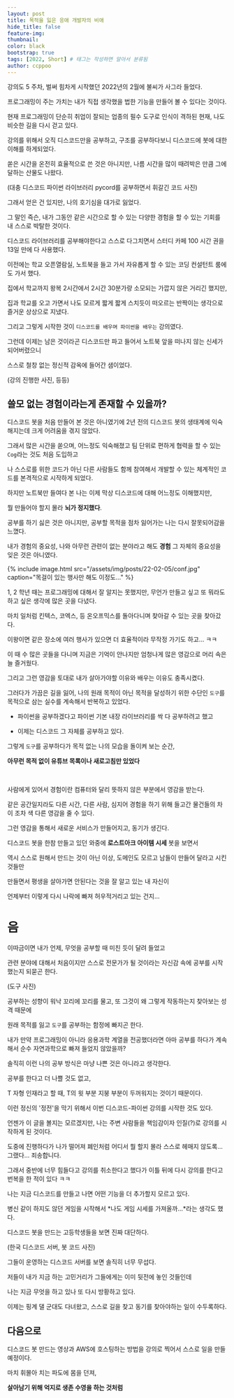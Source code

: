 ```yaml
---
layout: post
title: 목적을 잃은 응애 개발자의 비애
hide_title: false
feature-img:  
thumbnail:  
color: black
bootstrap: true
tags: [2022, Short] # 태그는 작성하면 알아서 분류됨
author: ccppoo
---
```


강의도 5 주차, 벌써 힘차게 시작했던 2022년의 2월에 불씨가 사그라 들었다.

프로그래밍이 주는 가치는 내가 직접 생각했을 법한 기능을 만들어 볼 수 있다는 것이다.

현재 프로그래밍이 단순히 취업이 잘되는 업종의 필수 도구로 인식이 격하된 현재, 나도 비슷한 길을 다시 걷고 있다.

강의를 위해서 오직 디스코드만을 공부하고, 구조를 공부하다보니 디스코드에 봇에 대한 이해를 하게되었다.

쏟은 시간을 온전히 효율적으로 쓴 것은 아니지만, 나름 시간을 많이 때려박은 만큼 그에 달하는 산물도 나왔다.

(대충 디스코드 파이썬 라이브러리 pycord를 공부하면서 휘갈긴 코드 사진)

그래서 얻은 건 있지만, 나의 호기심을 대가로 잃었다.

그 말인 즉슨, 내가 그동안 같은 시간으로 할 수 있는 다양한 경험을 할 수 있는 기회를 내 스스로 박탈한 것이다.

디스코드 라이브러리를 공부해야한다고 스스로 다그치면서 스터디 카페 100 시간 권을 13일 만에 다 사용했다.

이전에는 학교 오픈열람실, 노트북을 들고 가서 자유롭게 할 수 있는 코딩 컨설턴트 룸에도 가서 했다.

집에서 학교까지 왕복 2시간에서 2시간 30분가량 소모되는 가깝지 않은 거리긴 했지만,

집과 학교를 오고 가면서 나도 모르게 짧게 짧게 스치듯이 떠오르는 반짝이는 생각으로 즐거운 상상으로 지냈다.

그리고 그렇게 시작한 것이 `디스코드를 배우며 파이썬을 배우는` 강의였다.

그런데 이제는 남은 것이라곤 디스코드만 파고 들어서 노트북 앞을 떠나지 않는 신세가 되어버렸으니

스스로 철창 없는 정신적 감옥에 들어간 샘이었다.

(강의 진행한 사진, 등등)

## 쓸모 없는 경험이라는게 존재할 수 있을까?

디스코드 봇을 처음 만들어 본 것은 아니였기에 2년 전의 디스코드 봇의 생태계에 익숙해지는데 크게 어려움을 겪지 않았다.

그래서 많은 시간을 쏟으며, 어느정도 익숙해졌고 팀 단위로 편하게 협력을 할 수 있는 `Cog`라는 것도 처음 도입하고

나 스스로를 위한 코드가 아닌 다른 사람들도 함께 참여해서 개발할 수 있는 체계적인 코드를 본격적으로 시작하게 되었다.

하지만 노트북만 들여다 본 나는 이제 막상 디스코드에 대해 어느정도 이해했지만,

뭘 만들어야 할지 몰라 **뇌가 정지했다**.

공부를 하기 싫은 것은 아니지만, 공부할 목적을 점차 잃어가는 나는 다시 잘못되어감을 느꼈다.

내가 경험의 중요성, 나와 아무런 관련이 없는 분야라고 해도 **경험** 그 자체의 중요성을 잊은 것은 아니였다.

{% include image.html src="/assets/img/posts/22-02-05/conf.jpg" caption="목걸이 있는 행사만 해도 이정도..." %}

1, 2 학년 때는 프로그래밍에 대해서 잘 알지는 못했지만, 무언가 만들고 싶고 또 뭐라도 하고 싶은 생각에 많은 곳을 다녔다.

마치 일처럼 킨텍스, 코엑스, 등 온오프믹스를 돌아다니며 찾아갈 수 있는 곳을 찾아갔다.

이왕이면 같은 장소에 여러 행사가 있으면 더 효율적이라 무작정 가기도 하고... ㅋㅋ

이 때 수 많은 곳들을 다니며 지금은 기억이 안나지만 엄청나게 많은 영감으로 머리 속은 늘 즐거웠다.

그리고 그런 영감을 토대로 내가 살아가야할 이유와 배우는 이유도 충족시켰다.

그러다가 가끔은 길을 잃어, 나의 원래 목적이 아닌 목적을 달성하기 위한 수단인 `도구`를 목적으로 삼는 실수를 계속해서 반복하고 있었다.

* 파이썬을 공부하겠다고 파이썬 기본 내장 라이브러리를 싹 다 공부하려고 했고

* 이제는 디스코드 그 자체를 공부하고 있다.

그렇게 `도구`를 공부하다가 목적 없는 나의 모습을 돌이켜 보는 순간,

**아무런 목적 없이 유튜브 목록이나 새로고침만 있었다**

<br>

사람에게 있어서 경험이란 컴퓨터와 달리 뜻하지 않은 부분에서 영감을 받는다.

같은 공간일지라도 다른 시간, 다른 사람, 심지어 경험을 하기 위해 들고간 물건들의 차이 조차 색 다른 영감을 줄 수 있다.

그런 영감을 통해서 새로운 서비스가 만들어지고, 동기가 생긴다.

디스코드 봇을 한참 만들고 있던 와중에 **로스트아크 아이템 시세** 봇을 보면서

역시 스스로 원해서 만드는 것이 아닌 이상, 도메인도 모르고 남들이 만들어 달라고 시킨 것들만

만들면서 평생을 살아가면 안된다는 것을 잘 알고 있는 내 자신이

언제부터 이렇게 다시 나락에 빠져 허우적거리고 있는 건지... 

# 음

이따금이면 내가 언제, 무엇을 공부할 때 미친 듯이 달려 들었고

관련 분야에 대해서 처음이지만 스스로 전문가가 될 것이라는 자신감 속에 공부를 시작했는지 되묻곤 한다.

(도구 사진)

공부하는 성향이 워낙 꼬리에 꼬리를 물고, 또 그것이 왜 그렇게 작동하는지 찾아보는 성격 때문에

원래 목적를 잃고 `도구`를 공부하는 함정에 빠지곤 한다.

내가 만약 프로그래밍이 아니라 응용과학 계열을 전공했더라면 아마 공부를 하다가 계속해서 순수 자연과학으로 빠져 들었지 않았을까?

솔직히 이런 나의 공부 방식은 마냥 나쁜 것은 아니라고 생각한다.

공부를 한다고 더 나쁠 것도 없고,

T 자형 인재라고 할 때, T의 윗 부분 지붕 부분이 두꺼워지는 것이기 때문이다.

이런 정신의 '정전'을 막기 위해서 이번 디스코드-파이썬 강의를 시작한 것도 있다.

언젠가 이 글을 볼지는 모르겠지만, 나는 주변 사람들을 책임감이자 인질(?)로 강의를 시작하게 된 것이다.

도중에 진행하다가 나가 떨어져 폐인처럼 어디서 뭘 할지 몰라 스스로 헤매지 않도록... 그랬다... 죄송합니다.

그래서 중반에 너무 힘들다고 강의를 취소한다고 했다가 이틀 뒤에 다시 강의를 한다고 번복을 한 적이 있다 ㅋㅋ

나는 지금 디스코드를 만들고 나면 어떤 기능을 더 추가할지 모르고 있다.

병신 같이 하지도 않던 게임을 시작해서 *나도 게임 시세를 가져올까...*라는 생각도 했다.

디스코드 봇을 만드는 고등학생들을 보면 진짜 대단하다.

(한국 디스코드 서버, 봇 코드 사진)

그들이 운영하는 디스코드 서버를 보면 솔직히 너무 무섭다.

저들이 내가 지금 하는 고민거리가 그들에게는 이미 뒷전에 놓인 것들인데

나는 지금 무엇을 하고 있나 또 다시 방황하고 있다.

이제는 핑계 댈 군대도 다녀왔고, 스스로 길을 찾고 동기를 찾아야하는 일이 수두록하다.

## 다음으로

디스코드 봇 만드는 영상과 AWS에 호스팅하는 방법을 강의로 찍어서 스스로 일을 만들 예정이다.

마치 휘몰아 치는 파도에 몸을 던져,

**살아남기 위해 억지로 생존 수영을 하는 것처럼**